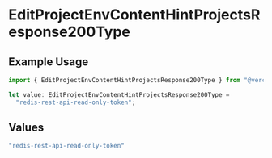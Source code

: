 # EditProjectEnvContentHintProjectsResponse200Type

## Example Usage

```typescript
import { EditProjectEnvContentHintProjectsResponse200Type } from "@vercel/sdk/models/operations/editprojectenv.js";

let value: EditProjectEnvContentHintProjectsResponse200Type =
  "redis-rest-api-read-only-token";
```

## Values

```typescript
"redis-rest-api-read-only-token"
```